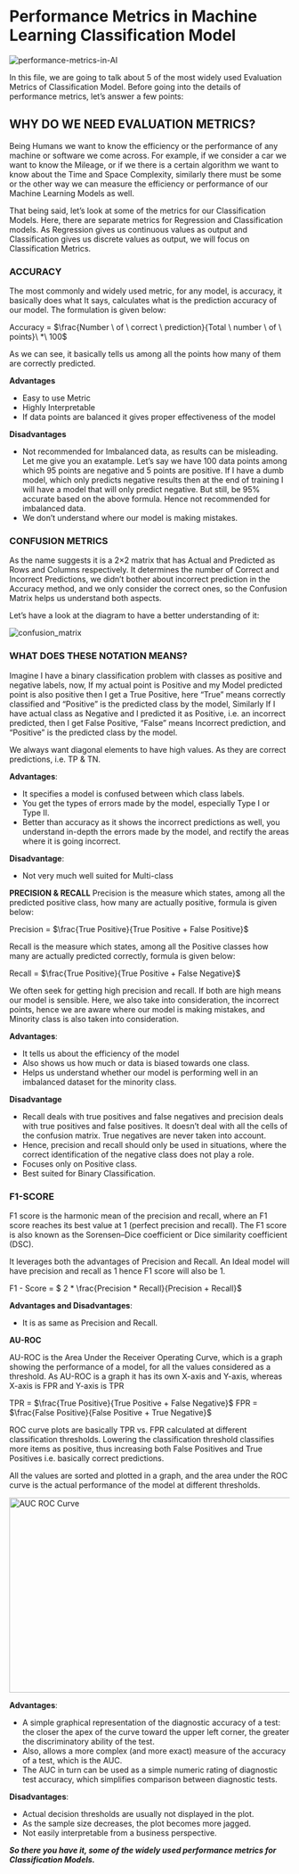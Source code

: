# Performance Metrics in Machine Learning Classification Model

![performance-metrics-in-AI](https://user-images.githubusercontent.com/40186859/177039791-23fcf82b-b9fc-4b60-94b9-c91c738205f7.png)

In this file, we are going to talk about 5 of the most widely used Evaluation Metrics of Classification Model. Before going into the details of performance metrics, let’s answer a few points:

## WHY DO WE NEED EVALUATION METRICS?

Being Humans we want to know the efficiency or the performance of any machine or software we come across. For example, if we consider a car we want to know the Mileage, or if we there is a certain algorithm we want to know about the Time and Space Complexity, similarly there must be some or the other way we can measure the efficiency or performance of our Machine Learning Models as well.

That being said, let’s look at some of the metrics for our Classification Models. Here, there are separate metrics for Regression and Classification models. As Regression gives us continuous values as output and Classification gives us discrete values as output, we will focus on Classification Metrics.

### ACCURACY

The most commonly and widely used metric, for any model, is accuracy, it basically does what It says, calculates what is the prediction accuracy of our model. The formulation is given below:

Accuracy = $\frac{Number \ of \  correct \ prediction}{Total \ number \  of \ points}\ *\ 100$

As we can see, it basically tells us among all the points how many of them are correctly predicted.

**Advantages**
* Easy to use Metric
* Highly Interpretable
* If data points are balanced it gives proper effectiveness of the model

**Disadvantages**
* Not recommended for Imbalanced data, as results can be misleading. Let me give you an exatample. Let’s say we have 100 data points among which 95 points are negative and 5 points are positive. If I have a dumb model, which only predicts negative results then at the end of training I will have a model that will only predict negative. But still, be 95% accurate based on the above formula. Hence not recommended for imbalanced data.
* We don’t understand where our model is making mistakes.

### CONFUSION METRICS

As the name suggests it is a 2×2 matrix that has Actual and Predicted as Rows and Columns respectively. It determines the number of Correct and Incorrect Predictions, we didn’t bother about incorrect prediction in the Accuracy method, and we only consider the correct ones, so the Confusion Matrix helps us understand both aspects.

Let’s have a look at the diagram to have a better understanding of it:

![confusion_matrix](https://user-images.githubusercontent.com/40186859/177039628-d4e927d3-197d-4900-95c7-de988a960076.png)

### WHAT DOES THESE NOTATION MEANS?

Imagine I have a binary classification problem with classes as positive and negative labels, now, If my actual point is Positive and my Model predicted point is also positive then I get a True Positive, here “True” means correctly classified and “Positive” is the predicted class by the model, Similarly If I have actual class as Negative and I predicted it as Positive, i.e. an incorrect predicted, then I get False Positive, “False” means Incorrect prediction, and “Positive” is the predicted class by the model.

We always want diagonal elements to have high values. As they are correct predictions, i.e. TP & TN.

**Advantages**:
* It specifies a model is confused between which class labels.
* You get the types of errors made by the model, especially Type I or Type II.
* Better than accuracy as it shows the incorrect predictions as well, you understand in-depth the errors made by the model, and rectify the areas where it is going incorrect.

**Disadvantage**:
* Not very much well suited for Multi-class

**PRECISION & RECALL**
Precision is the measure which states, among all the predicted positive class, how many are actually positive, formula is given below:

Precision = $\frac{True Positive}{True Positive + False Positive}$

Recall is the measure which states, among all the Positive classes how many are actually predicted correctly, formula is given below:

Recall = $\frac{True Positive}{True Positive + False Negative}$

We often seek for getting high precision and recall. If both are high means our model is sensible. Here, we also take into consideration, the incorrect points, hence we are aware where our model is making mistakes, and Minority class is also taken into consideration.

**Advantages**:
* It tells us about the efficiency of the model
* Also shows us how much or data is biased towards one class.
* Helps us understand whether our model is performing well in an imbalanced dataset for the minority class.

**Disadvantage**
* Recall deals with true positives and false negatives and precision deals with true positives and false positives. It doesn’t deal with all the cells of the confusion matrix. True negatives are never taken into account.
* Hence, precision and recall should only be used in situations, where the correct identification of the negative class does not play a role.
* Focuses only on Positive class.
* Best suited for Binary Classification.

### F1-SCORE
F1 score is the harmonic mean of the precision and recall, where an F1 score reaches its best value at 1 (perfect precision and recall). The F1 score is also known as the Sorensen–Dice coefficient or Dice similarity coefficient (DSC).

It leverages both the advantages of Precision and Recall. An Ideal model will have precision and recall as 1 hence F1 score will also be 1.

F1 - Score = $ 2 * \frac{Precision * Recall}{Precision + Recall}$

**Advantages and Disadvantages**:
*  It is as same as Precision and Recall.

**AU-ROC**

AU-ROC is the Area Under the Receiver Operating Curve, which is a graph showing the performance of a model, for all the values considered as a threshold. As AU-ROC is a graph it has its own X-axis and Y-axis, whereas X-axis is FPR and Y-axis is TPR

TPR = $\frac{True Positive}{True Positive + False Negative}$
FPR = $\frac{False Positive}{False Positive + True Negative}$

ROC curve plots are basically TPR vs. FPR calculated at different classification thresholds. Lowering the classification threshold classifies more items as positive, thus increasing both False Positives and True Positives i.e. basically correct predictions.

All the values are sorted and plotted in a graph, and the area under the ROC curve is the actual performance of the model at different thresholds.

<!-- ![AUC_ROC](https://user-images.githubusercontent.com/40186859/177039662-1c421d14-9aab-4274-84d1-d6c312f608fd.png) -->

<img src = "https://user-images.githubusercontent.com/40186859/177039662-1c421d14-9aab-4274-84d1-d6c312f608fd.png" alt = 'AUC ROC Curve' width = 600px; height = 350px>

**Advantages**:
* A  simple graphical representation of the diagnostic accuracy of a test: the closer the apex of the curve toward the upper left corner, the greater the discriminatory ability of the test.
* Also, allows a more complex (and more exact) measure of the accuracy of a test, which is the AUC.
* The AUC in turn can be used as a simple numeric rating of diagnostic test accuracy, which simplifies comparison between diagnostic tests.

**Disadvantages**:
* Actual decision thresholds are usually not displayed in the plot.
* As the sample size decreases, the plot becomes more jagged.
* Not easily interpretable from a business perspective.

_**So there you have it, some of the widely used performance metrics for Classification Models.**_

